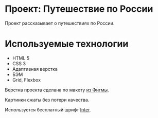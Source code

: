 # Проект: Путешествие по России
Проект рассказывает о путешествиях по России.

# Используемые технологии
- HTML 5
- CSS 3
- Адаптивная верстка
- БЭМ
- Grid, Flexbox

Верстка проекта сделана по макету [из Фигмы](https://www.figma.com/file/5S2WSbEFL6awjVWJ0NWL8Q/Sprint-3_-Russia-_-desktop-mobile?node-id=28503%3A0).

Картинки сжаты без потери качества.

Используется бесплатный шрифт [Inter](https://rsms.me/inter/).